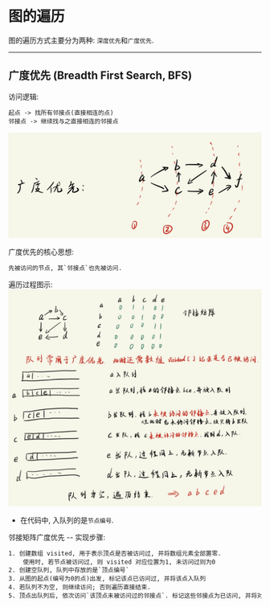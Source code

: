 # 图的遍历
图的遍历方式主要分为两种: `深度优先`和`广度优先`.

---

## 广度优先 (Breadth First Search, BFS)
访问逻辑:
```txt
起点 -> 找所有邻接点(直接相连的点)
邻接点 -> 继续找与之直接相连的邻接点
```
![](图的遍历_images/广度优先的访问逻辑图示.png)

广度优先的核心思想:
```txt
先被访问的节点, 其`邻接点`也先被访问.
```

遍历过程图示:
![](图的遍历_images/遍历过程.png)
- 在代码中, 入队列的是`节点编号`.

邻接矩阵广度优先 -- 实现步骤:
```txt
1. 创建数组 visited, 用于表示顶点是否被访问过, 并将数组元素全部置零.
    使用时, 若节点被访问过, 则 visited 对应位置为1, 未访问过则为0
2. 创建空队列, 队列中存放的是`顶点编号`
3. 从图的起点(编号为0的点)出发, 标记该点已访问过, 并将该点入队列
4. 若队列不为空, 则继续访问; 否则遍历直接结束.
5. 顶点出队列后, 依次访问`该顶点未被访问过的邻接点`. 标记这些邻接点为已访问, 并将对应编号入队列
```




